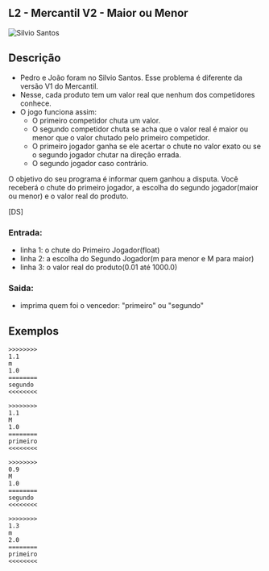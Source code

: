 ## L2 - Mercantil V2 - Maior ou Menor

[](solver.c)
![Silvio Santos](__capa.jpg)

## Descrição

- Pedro e João foram no Silvio Santos. Esse problema é diferente da versão V1 do Mercantil. 
- Nesse, cada produto tem um valor real que nenhum dos competidores conhece.
- O jogo funciona assim:
    - O primeiro competidor chuta um valor.
    - O segundo competidor chuta se acha que o valor real é maior ou menor que o valor chutado pelo primeiro competidor.
    - O primeiro jogador ganha se ele acertar o chute no valor exato ou se o segundo jogador chutar na direção errada.
    - O segundo jogador caso contrário.

O objetivo do seu programa é informar quem ganhou a disputa. Você receberá o chute do primeiro jogador, a escolha do segundo jogador(maior ou menor) e o valor real do produto.

[DS]

### Entrada:

* linha 1: o chute do Primeiro Jogador(float)
* linha 2: a escolha do Segundo Jogador(m para menor e M para maior)
* linha 3: o valor real do produto(0.01 até 1000.0)

### Saida:

*  imprima quem foi o vencedor: "primeiro" ou "segundo"

## Exemplos

```
>>>>>>>>
1.1
m
1.0
========
segundo
<<<<<<<<

>>>>>>>>
1.1
M
1.0
========
primeiro
<<<<<<<<

>>>>>>>>
0.9
M
1.0
========
segundo
<<<<<<<<

>>>>>>>>
1.3
m
2.0
========
primeiro
<<<<<<<<
```


